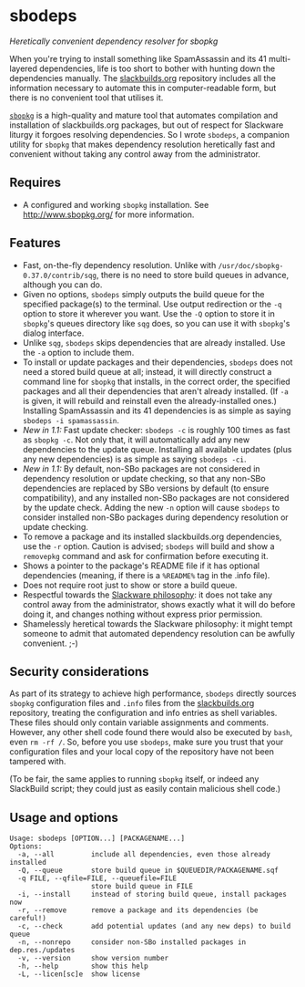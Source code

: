 # sbodeps
*Heretically convenient dependency resolver for sbopkg*

When you're trying to install something like SpamAssassin and its 41 multi-layered dependencies, life is too short to bother with hunting down the dependencies manually. The [slackbuilds.org](http://www.slackbuilds.org/) repository includes all the information necessary to automate this in computer-readable form, but there is no convenient tool that utilises it.

[`sbopkg`](http://www.sbopkg.org/) is a high-quality and mature tool that automates compilation and installation of slackbuilds.org packages, but out of respect for Slackware liturgy it forgoes resolving dependencies. So I wrote `sbodeps`, a companion utility for `sbopkg` that makes dependency resolution heretically fast and convenient without taking any control away from the administrator.

## Requires

* A configured and working `sbopkg` installation. See http://www.sbopkg.org/ for more information.

## Features

* Fast, on-the-fly dependency resolution. Unlike with `/usr/doc/sbopkg-0.37.0/contrib/sqg`, there is no need to store build queues in advance, although you can do.
* Given no options, `sbodeps` simply outputs the build queue for the specified package(s) to the terminal. Use output redirection or the `-q` option to store it wherever you want. Use the `-Q` option to store it in `sbopkg`'s queues directory like `sqg` does, so you can use it with `sbopkg`'s dialog interface.
* Unlike `sqg`, `sbodeps` skips dependencies that are already installed. Use the `-a` option to include them.
* To install or update packages and their dependencies, `sbodeps` does not need a stored build queue at all; instead, it will directly construct a command line for `sbopkg` that installs, in the correct order, the specified packages and all their dependencies that aren't already installed. (If `-a` is given, it will rebuild and reinstall even the already-installed ones.) Installing SpamAssassin and its 41 dependencies is as simple as saying `sbodeps -i spamassassin`.
* *New in 1.1:* Fast update checker: `sbodeps -c` is roughly 100 times as fast as `sbopkg -c`. Not only that, it will automatically add any new dependencies to the update queue. Installing all available updates (plus any new dependencies) is as simple as saying `sbodeps -ci`.
* *New in 1.1:* By default, non-SBo packages are not considered in dependency resolution or update checking, so that any non-SBo dependencies are replaced by SBo versions by default (to ensure compatibility), and any installed non-SBo packages are not considered by the update check. Adding the new `-n` option will cause `sbodeps` to consider installed non-SBo packages during dependency resolution or update checking.
* To remove a package and its installed slackbuilds.org dependencies, use the `-r` option. Caution is advised; `sbodeps` will build and show a `removepkg` command and ask for confirmation before executing it.
* Shows a pointer to the package's README file if it has optional dependencies (meaning, if there is a `%README%` tag in the .info file).
* Does not require root just to show or store a build queue.
* Respectful towards the [Slackware philosophy](http://docs.slackware.com/slackware:philosophy): it does not take any control away from the administrator, shows exactly what it will do before doing it, and changes nothing without express prior permission.
* Shamelessly heretical towards the Slackware philosophy: it might tempt someone to admit that automated dependency resolution can be awfully convenient. ;-)

## Security considerations

As part of its strategy to achieve high performance, `sbodeps` directly sources `sbopkg` configuration files and `.info` files from the [slackbuilds.org](http://www.slackbuilds.org/) repository, treating the configuration and info entries as shell variables. These files should only contain variable assignments and comments. However, any other shell code found there would also be executed by `bash`, even `rm -rf /`. So, before you use `sbodeps`, make sure you trust that your configuration files and your local copy of the repository have not been tampered with.

(To be fair, the same applies to running `sbopkg` itself, or indeed any SlackBuild script; they could just as easily contain malicious shell code.)

## Usage and options

    Usage: sbodeps [OPTION...] [PACKAGENAME...]
    Options:
      -a, --all         include all dependencies, even those already installed
      -Q, --queue       store build queue in $QUEUEDIR/PACKAGENAME.sqf
      -q FILE, --qfile=FILE, --queuefile=FILE
                        store build queue in FILE
      -i, --install     instead of storing build queue, install packages now
      -r, --remove      remove a package and its dependencies (be careful!)
      -c, --check       add potential updates (and any new deps) to build queue
      -n, --nonrepo     consider non-SBo installed packages in dep.res./updates
      -v, --version     show version number  
      -h, --help        show this help
      -L, --licen[sc]e  show license
